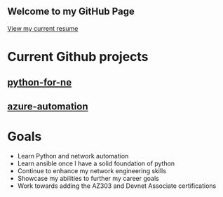 ## Welcome to my GitHub Page

[View my current resume](https://kevin-on-github.github.io/resume.html)

# Current Github projects
## [python-for-ne](https://github.com/kevin-on-github/python-for-ne)
## [azure-automation](https://github.com/kevin-on-github/azure-automation)

# Goals
- Learn Python and network automation
- Learn ansible once I have a solid foundation of python
- Continue to enhance my network engineering skills
- Showcase my abilities to further my career goals
- Work towards adding the AZ303 and Devnet Associate certifications
